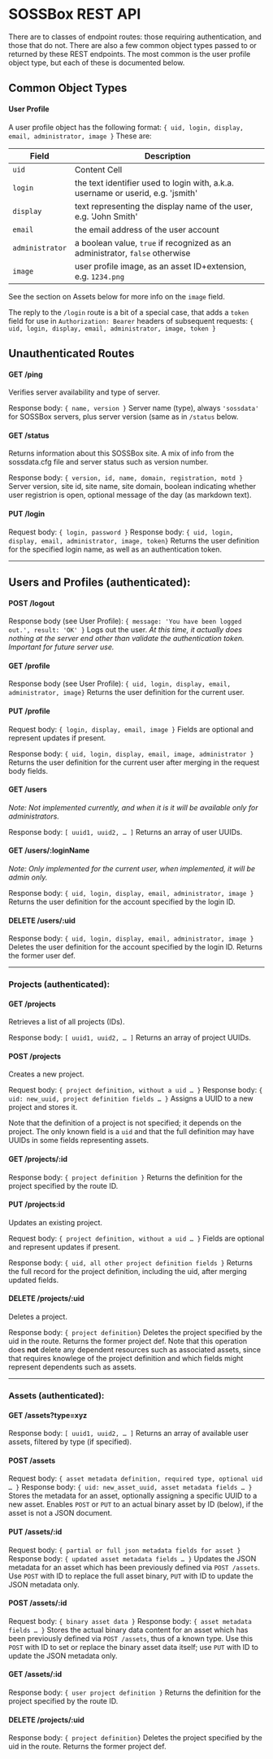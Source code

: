 ﻿# SOSSBox REST API

There are to classes of endpoint routes: those requiring authentication, and those that do not. There are also a few common object types passed to or returned by these REST endpoints. The most common is the user profile object type, but each of these is documented below.

## Common Object Types

#### User Profile
A user profile object has the following format:
`{ uid, login, display, email, administrator, image }`
These are:

| Field  | Description |
| ------ | ----------------------------- |
| `uid`  | Content Cell  |
| `login` | the text identifier used to login with, a.k.a. username or userid, e.g. 'jsmith' |
| `display` | text representing the display name of the user, e.g. 'John Smith' |
| `email`  | the email address of the user account |
| `administrator` | a boolean value, `true` if recognized as an administrator, `false` otherwise |
| `image` | user profile image, as an asset ID+extension, e.g. `1234.png` |

See the section on Assets below for more info on the `image` field.

The reply to the `/login` route is a bit of a special case, that adds a `token` field for use in `Authorization: Bearer` headers of subsequent requests:
`{ uid, login, display, email, administrator, image, token }`

## Unauthenticated Routes

#### GET /ping
Verifies server availability and type of server.

Response body:
`{ name, version }`
Server name (type), always `'sossdata'` for SOSSBox servers, plus server version (same as in `/status` below.

#### GET /status
Returns information about this SOSSBox site. A mix of info from the sossdata.cfg file and server status such as version number.

Response body:
`{ version, id, name, domain, registration, motd }`
Server version, site id, site name, site domain, boolean indicating whether user registrion is open, optional message of the day (as markdown text).

#### PUT /login
Request body:
`{ login, password }`
Response body:
`{ uid, login, display, email, administrator, image, token}`
Returns the user definition for the specified login name, as well as an authentication token.

________________

## Users and Profiles (authenticated):

#### POST /logout
Response body (see User Profile):
`{ message: 'You have been logged out.', result: 'OK' }`
Logs out the user.
_At this time, it actually does nothing at the server end other than validate the authentication token. Important for future server use._

#### GET /profile
Response body (see User Profile):
`{ uid, login, display, email, administrator, image}`
Returns the user definition for the current user.

#### PUT /profile
Request body:
`{ login, display, email, image }`
Fields are optional and represent updates if present.

Response body:
`{ uid, login, display, email, image, administrator }`
Returns the user definition for the current user after merging in the request body fields.

#### GET /users
_Note: Not implemented currently, and when it is it will be available only for administrators._

Response body:
`[ uuid1, uuid2, … ]`
Returns an array of user UUIDs.

#### GET /users/:loginName
_Note: Only implemented for the current user, when implemented, it will be admin only._

Response body:
`{ uid, login, display, email, administrator, image }`
Returns the user definition for the account specified by the login ID.

#### DELETE /users/:uid
Response body:
`{ uid, login, display, email, administrator, image }`
Deletes the user definition for the account specified by the login ID. Returns the former user def.

________________

### Projects (authenticated):

#### GET /projects
Retrieves a list of all projects (IDs).

Response body:
`[ uuid1, uuid2, … ]`
Returns an array of project UUIDs.

#### POST /projects
Creates a new project.

Request body:
`{ project definition, without a uid … }`
Response body:
`{ uid: new_uuid, project definition fields … }`
Assigns a UUID to a new project and stores it.

Note that the definition of a project is not specified; it depends on the project. The only known field is a `uid` and that the full definition may have UUIDs in some fields representing assets.

#### GET /projects/:id
Response body:
`{ project definition }`
Returns the definition for the project specified by the route ID.


#### PUT /projects:id
Updates an existing project.

Request body:
`{ project definition, without a uid … }`
Fields are optional and represent updates if present.

Response body:
`{ uid, all other project definition fields }`
Returns the full record for the project definition, including the uid, after merging updated fields.

#### DELETE /projects/:uid
Deletes a project.

Response body:
`{ project definition}`
Deletes the project specified by the uid in the route. Returns the former project def.
Note that this operation does **not** delete any dependent resources such as associated assets, since that requires knowlege of the project definition and which fields might represent dependents such as assets.
________________

### Assets (authenticated):

#### GET /assets?type=xyz
Response body:
`[ uuid1, uuid2, … ]`
Returns an array of available user assets, filtered by type (if specified).

#### POST /assets
Request body:
`{ asset metadata definition, required type, optional uid … }`
Response body:
`{ uid: new_asset_uuid, asset metadata fields … }`
Stores the metadata for an asset, optionally assigning a specific UUID to a new asset. Enables `POST` or `PUT` to an actual binary asset by ID (below), if the asset is not a JSON document.

#### PUT /assets/:id
Request body:
`{ partial or full json metadata fields for asset }`
Response body:
`{ updated asset metadata fields … }`
Updates the JSON metadata for an asset which has been previously defined via `POST /assets`. Use `POST` with ID to replace the full asset binary, `PUT` with ID to update the JSON metadata only.

#### POST /assets/:id
Request body:
`{ binary asset data }`
Response body:
`{ asset metadata fields … }`
Stores the actual binary data content for an asset which has been previously defined via `POST /assets`, thus of a known type. Use this `POST` with ID to set or replace the binary asset data itself; use `PUT` with ID to update the JSON metadata only.

#### GET /assets/:id
Response body:
`{ user project definition }`
Returns the definition for the project specified by the route ID.

#### DELETE /projects/:uid
Response body:
`{ project definition}`
Deletes the project specified by the uid in the route. Returns the former project def.
